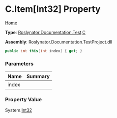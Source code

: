 # C\.Item\[Int32\] Property

[Home](../../../../../README.md)

**Type**: [Roslynator.Documentation.Test](../../README.md)\.[C](../README.md)

**Assembly**: Roslynator\.Documentation\.TestProject\.dll

```csharp
public int this[int index] { get; }
```

### Parameters

| Name | Summary |
| ---- | ------- |
| index | |

### Property Value

System\.[Int32](https://docs.microsoft.com/en-us/dotnet/api/system.int32)

